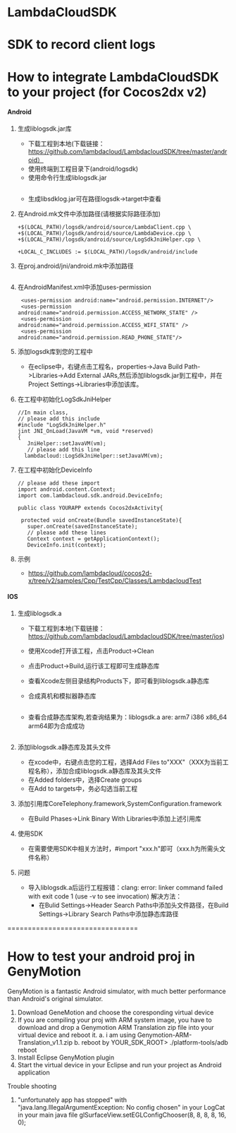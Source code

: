 # LambdaCloudSDK 
SDK to record client logs
================================

# How to integrate LambdaCloudSDK to your project (for Cocos2dx v2)

#### Android

1. 生成liblogsdk.jar库

   - 下载工程到本地(下载链接：https://github.com/lambdacloud/LambdacloudSDK/tree/master/android）
   - 使用终端到工程目录下(android/logsdk)
   - 使用命令行生成liblogsdk.jar
     ```mvn package
     ```
   - 生成libsdklog.jar可在路径logsdk->target中查看

2. 在Android.mk文件中添加路径(请根据实际路径添加)

   ```LOCAL_SRC_FILES := \ 
   +$(LOCAL_PATH)/logsdk/android/source/LambdaClient.cpp \ 
   +$(LOCAL_PATH)/logsdk/android/source/LambdaDevice.cpp \ 
   +$(LOCAL_PATH)/logsdk/android/source/LogSdkJniHelper.cpp \ 

   +LOCAL_C_INCLUDES := $(LOCAL_PATH)/logsdk/android/include
   ```

3. 在proj.android/jni/android.mk中添加路径

   ```+LOCAL_C_INCLUDES += $(LOCAL_PATH)/../../../../../logsdk/android/include \
   ```

4. 在AndroidManifest.xml中添加uses-permission

   ```
    <uses-permission android:name="android.permission.INTERNET"/>
    <uses-permission android:name="android.permission.ACCESS_NETWORK_STATE" />
    <uses-permission android:name="android.permission.ACCESS_WIFI_STATE" />
    <uses-permission android:name="android.permission.READ_PHONE_STATE"/>
   ```

5. 添加logsdk库到您的工程中
   
   - 在eclipse中，右键点击工程名，properties->Java Build Path->Libraries->Add External JARs,然后添加liblogsdk.jar到工程中，并在Project Settings->Libraries中添加该库。

6. 在工程中初始化LogSdkJniHelper

   ```
   //In main class,
   // please add this include 
   #include "LogSdkJniHelper.h"
   jint JNI_OnLoad(JavaVM *vm, void *reserved)
   {
      JniHelper::setJavaVM(vm);
      // please add this line
     lambdacloud::LogSdkJniHelper::setJavaVM(vm);
   ```

7. 在工程中初始化DeviceInfo
   
   ```
   // please add these import
   import android.content.Context;   
   import com.lambdacloud.sdk.android.DeviceInfo;

   public class YOURAPP extends Cocos2dxActivity{

    protected void onCreate(Bundle savedInstanceState){
      super.onCreate(savedInstanceState);
      // please add these lines
      Context context = getApplicationContext();
      DeviceInfo.init(context);
   ```

8. 示例

   - https://github.com/lambdacloud/cocos2d-x/tree/v2/samples/Cpp/TestCpp/Classes/LambdacloudTest

#### IOS

1. 生成liblogsdk.a
   
   - 下载工程到本地(下载链接：https://github.com/lambdacloud/LambdacloudSDK/tree/master/ios)
   - 使用Xcode打开该工程，点击Product->Clean
   - 点击Product->Build,运行该工程即可生成静态库
   - 查看Xcode左侧目录结构Products下，即可看到liblogsdk.a静态库
   - 合成真机和模拟器静态库

     ```lipo -create /所在路径/Release-iphoneos/liblogsdk.a /所在路径/Release-iphonesimulator/liblogsdk.a -output /自定义路径/liblogsdk.a
     ```
   - 查看合成静态库架构,若查询结果为：liblogsdk.a are: arm7 i386 x86_64 arm64即为合成成功

     ```lipo -info liblogsdk.a
     ```

2. 添加liblogsdk.a静态库及其头文件

   - 在xcode中，右键点击您的工程，选择Add Files to"XXX"（XXX为当前工程名称），添加合成liblogsdk.a静态库及其头文件
   - 在Added folders中，选择Create groups
   - 在Add to targets中，务必勾选当前工程

3. 添加引用库CoreTelephony.framework,SystemConfiguration.framework

   - 在Build Phases->Link Binary With Libraries中添加上述引用库

4. 使用SDK

   - 在需要使用SDK中相关方法时，#import "xxx.h"即可（xxx.h为所需头文件名称）

5. 问题
  
   - 导入liblogsdk.a后运行工程报错：clang: error: linker command failed with exit code 1 (use -v to see invocation)
     解决方法：
     - 在Bulid Settings->Header Search Paths中添加头文件路径，在Build Settings->Library Search Paths中添加静态库路径




================================

# How to test your android proj in GenyMotion
GenyMotion is a fantastic Android simulator, with much better performance than Android's original simulator.
1. Download GeneMotion and choose the coresponding virtual device
2. If you are compiling your proj with ARM system image, you have to download and drop a Genymotion ARM Translation zip file into your virtual device and reboot it.
a. i am using Genymotion-ARM-Translation_v1.1.zip
b. reboot by YOUR_SDK_ROOT> ./platform-tools/adb reboot
3. Install Eclipse GenyMotion plugin
4. Start the virtual device in your Eclipse and run your project as Android application

Trouble shooting
1. "unfortunately app has stopped" with "java.lang.IllegalArgumentException: No config chosen" in your LogCat
in your main java file
glSurfaceView.setEGLConfigChooser(8, 8, 8, 8, 16, 0);

